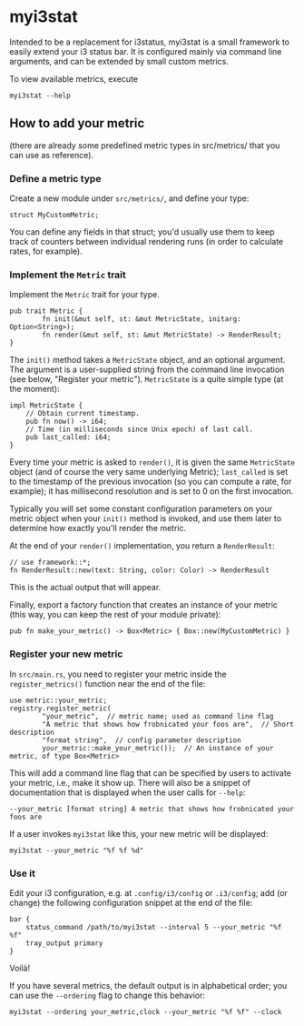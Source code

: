 # myi3stat

Intended to be a replacement for i3status, myi3stat is a small framework to
easily extend your i3 status bar. It is configured mainly via command line
arguments, and can be extended by small custom metrics.

To view available metrics, execute

    myi3stat --help

## How to add your metric

(there are already some predefined metric types in src/metrics/ that you can
use as reference).

### Define a metric type

Create a new module under `src/metrics/`, and define your type:

    struct MyCustomMetric;

You can define any fields in that struct; you'd usually use them to keep track
of counters between individual rendering runs (in order to calculate rates, for
example).

### Implement the `Metric` trait

Implement the `Metric` trait for your type.

    pub trait Metric {
            fn init(&mut self, st: &mut MetricState, initarg: Option<String>);
            fn render(&mut self, st: &mut MetricState) -> RenderResult;
    }

The `init()` method takes a `MetricState` object, and an optional argument. The
argument is a user-supplied string from the command line invocation (see below,
"Register your metric"). `MetricState` is a quite simple type (at the moment):

    impl MetricState {
        // Obtain current timestamp.
        pub fn now() -> i64;
        // Time (in milliseconds since Unix epoch) of last call.
        pub last_called: i64;
    }

Every time your metric is asked to `render()`, it is given the same
`MetricState` object (and of course the very same underlying Metric);
`last_called` is set to the timestamp of the previous invocation (so you can
compute a rate, for example); it has millisecond resolution and is set
to 0 on the first invocation.

Typically you will set some constant configuration parameters on your metric
object when your `init()` method is invoked, and use them later to determine
how exactly you'll render the metric.

At the end of your `render()` implementation, you return a `RenderResult`:

    // use framework::*;
    fn RenderResult::new(text: String, color: Color) -> RenderResult

This is the actual output that will appear.

Finally, export a factory function that creates an instance of your metric
(this way, you can keep the rest of your module private):

    pub fn make_your_metric() -> Box<Metric> { Box::new(MyCustomMetric) }

### Register your new metric

In `src/main.rs`, you need to register your metric inside the
`register_metrics()` function near the end of the file:

    use metric::your_metric;
    registry.register_metric(
            "your_metric",  // metric name; used as command line flag
            "A metric that shows how frobnicated your foos are",  // Short description
            "format string",  // config parameter description
            your_metric::make_your_metric());  // An instance of your metric, of type Box<Metric>

This will add a command line flag that can be specified by users to activate
your metric, i.e., make it show up. There will also be a snippet of
documentation that is displayed when the user calls for `--help`:

    --your_metric [format string] A metric that shows how frobnicated your foos are

If a user invokes `myi3stat` like this, your new metric will be displayed:

    myi3stat --your_metric "%f %f %d"

### Use it

Edit your i3 configuration, e.g. at `.config/i3/config` or `.i3/config`; add
(or change) the following configuration snippet at the end of the file:

    bar {
        status_command /path/to/myi3stat --interval 5 --your_metric "%f %f"
        tray_output primary
    }

Voilà!

If you have several metrics, the default output is in alphabetical order; you can use the
`--ordering` flag to change this behavior:

    myi3stat --ordering your_metric,clock --your_metric "%f %f" --clock

